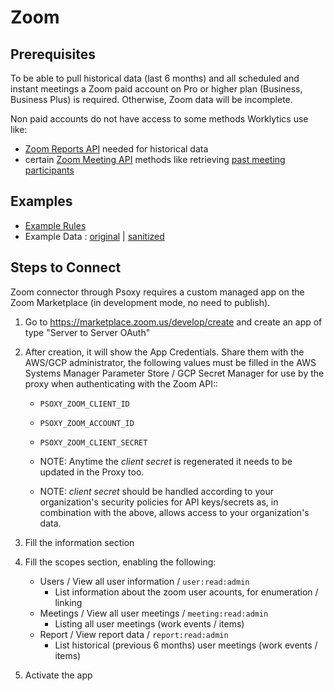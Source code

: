 # Zoom

## Prerequisites
To be able to pull historical data (last 6 months) and all scheduled and instant meetings a Zoom paid account on Pro or higher plan (Business, Business Plus) is required. Otherwise, Zoom data will be incomplete.

Non paid accounts do not have access to some methods Worklytics use like:
- [Zoom Reports API](https://developers.zoom.us/docs/api/rest/reference/zoom-api/methods/#tag/Reports) needed for historical data
- certain [Zoom Meeting API](https://developers.zoom.us/docs/api/rest/reference/zoom-api/methods/#tag/Meetings) methods like retrieving [past meeting participants](https://developers.zoom.us/docs/api/rest/reference/zoom-api/methods/#operation/pastMeetingParticipants)


## Examples

  * [Example Rules](example-rules/zoom/zoom.yaml)
  * Example Data : [original](api-response-examples/zoom) | [sanitized](api-response-examples/zoom/sanitized)

## Steps to Connect
Zoom connector through Psoxy requires a custom managed app on the Zoom Marketplace (in development
mode, no need to publish).

1. Go to https://marketplace.zoom.us/develop/create and create an app of type "Server to Server OAuth"
2. After creation, it will show the App Credentials. Share them with the AWS/GCP administrator, the
   following values must be filled in the AWS Systems Manager Parameter Store / GCP Secret Manager
   for use by the proxy when authenticating with the Zoom API::

    - `PSOXY_ZOOM_CLIENT_ID`
    - `PSOXY_ZOOM_ACCOUNT_ID`
    - `PSOXY_ZOOM_CLIENT_SECRET`

    - NOTE: Anytime the *client secret* is regenerated it needs to be updated in the Proxy too.
    - NOTE: *client secret* should be handled according to your organization's security policies for
      API keys/secrets as, in combination with the above, allows access to your organization's data.

3. Fill the information section

4. Fill the scopes section, enabling the following:

    - Users / View all user information / `user:read:admin`
        - List information about the zoom user acounts, for enumeration / linking
    - Meetings / View all user meetings / `meeting:read:admin`
        - Listing all user meetings (work events / items)
    - Report / View report data / `report:read:admin`
        - List historical (previous 6 months) user meetings (work events / items)

5. Activate the app
